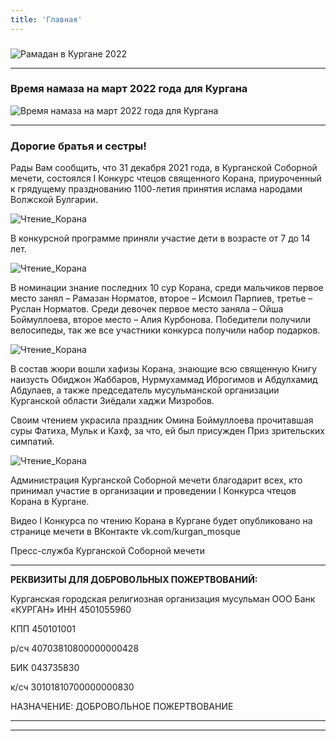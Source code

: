 ```yaml
---
title: 'Главная'
---
```


### 

![Рамадан в Кургане 2022](./index/Расписание-Рамадан-2022-_для-инета_.jpg)


---
### Время намаза на март 2022 года для Кургана

![Время намаза на март 2022 года для Кургана](./index/03.22.jpg)

---

### Дорогие братья и сестры!

Рады Вам сообщить, что 31 декабря 2021 года, в Курганской Соборной мечети, состоялся I Конкурс чтецов священного Корана, приуроченный к грядущему празднованию 1100-летия
принятия ислама народами Волжской Булгарии.

![Чтение_Корана](./index/qu0.jpg)

В конкурсной программе приняли участие дети в возрасте от 7 до 14 лет.

![Чтение_Корана](./index/qu1.jpg)

В номинации знание последних 10 сур Корана, среди мальчиков первое место занял – Рамазан Норматов, второе – Исмоил Парпиев, третье – Руслан Норматов.
Среди девочек первое место заняла – Ойша Боймуллоева, второе место – Алия Курбонова.
Победители получили велосипеды, так же все участники конкурса получили набор подарков.

![Чтение_Корана](./index/qu3.jpg)

В состав жюри вошли хафизы Корана, знающие всю священную Книгу наизусть Обиджон Жаббаров, Нурмухаммад Иброгимов и Абдулхамид Абдулаев, а также председатель мусульманской организации Курганской области Зиёдали хаджи Мизробов.

Своим чтением украсила праздник Омина Боймуллоева прочитавшая суры Фатиха, Мульк и Кахф, за что, ей был присужден Приз зрительских симпатий.

![Чтение_Корана](./index/qu2.jpg)

Администрация Курганской Соборной мечети благодарит всех, кто принимал участие в организации и проведении I Конкурса чтецов Корана в Кургане.

Видео I Конкурса по чтению Корана в Кургане будет опубликовано на странице мечети в ВКонтакте vk.com/kurgan_mosque

Пресс-служба Курганской Соборной мечети

---


**РЕКВИЗИТЫ ДЛЯ ДОБРОВОЛЬНЫХ ПОЖЕРТВОВАНИЙ:**

Курганская городская религиозная организация мусульман
ООО Банк «КУРГАН»
ИНН 4501055960

КПП 450101001

р/сч 40703810800000000428

БИК 043735830

к/сч 30101810700000000830

НАЗНАЧЕНИЕ: ДОБРОВОЛЬНОЕ ПОЖЕРТВОВАНИЕ

---


---


